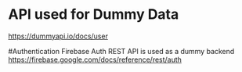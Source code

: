 # API used for Dummy Data

https://dummyapi.io/docs/user

#Authentication
Firebase Auth REST API is used as a dummy backend
https://firebase.google.com/docs/reference/rest/auth
